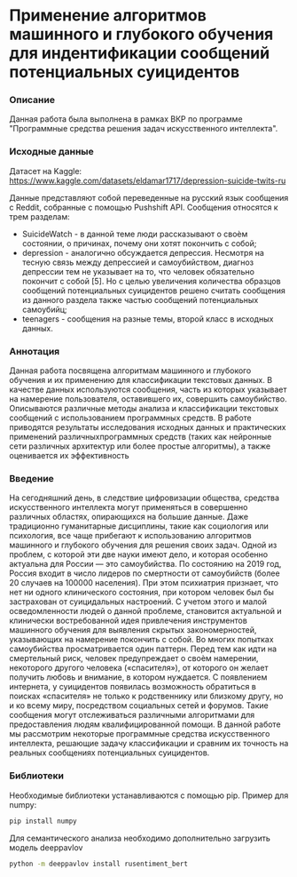 # Применение алгоритмов машинного и глубокого обучения для индентификации сообщений потенциальных суицидентов
### Описание
Данная работа была выполнена в рамках ВКР по программе "Программные средства решения задач искусственного интеллекта". 
### Исходные данные
Датасет на Kaggle: https://www.kaggle.com/datasets/eldamar1717/depression-suicide-twits-ru

Данные представляют собой переведенные на русский язык сообщения с
Reddit, собранные с помощью Pushshift API. Сообщения относятся к трем
разделам:
- SuicideWatch - в данной теме люди рассказывают о своѐм состоянии,
о причинах, почему они хотят покончить с собой;
- depression - аналогично обсуждается депрессия. Несмотря на тесную
связь между депрессией и самоубийством, диагноз депрессии тем не
указывает на то, что человек обязательно покончит с собой [5]. Но с
целью увеличения количества образцов сообщений потенциальных
суицидентов решено считать сообщения из данного раздела также
частью сообщений потенциальных самоубийц;
- teenagers - сообщения на разные темы, второй класс в исходных
данных.

### Аннотация
Данная работа посвящена алгоритмам машинного и глубокого обучения и их применению для классификации текстовых данных. В качестве данных используются сообщения, часть из которых указывает на намерение пользователя, оставившего их, совершить самоубийство. Описываются
различные методы анализа и классификации текстовых сообщений с использованием программных средств. В работе приводятся результаты исследования исходных данных и практических применений различныхпрограммных средств (таких как нейронные сети различных архитектур или
более простые алгоритмы), а также оценивается их эффективность

### Введение
На сегодняшний день, в следствие цифровизации общества, средства искусственного интеллекта могут применяться в совершенно различных областях, опирающихся на большие данные. Даже традиционно гуманитарные дисциплины, такие как социология или психология, все чаще прибегают к
использованию алгоритмов машинного и глубокого обучения для решения
своих задач.
Одной из проблем, с которой эти две науки имеют дело, и которая особенно актуальна для России — это самоубийства. По состоянию на 2019 год, Россия входит в число лидеров по смертности от самоубийств (более 20 случаев на 100000 населения). При этом психиатрия признает, что нет ни одного клинического состояния, при котором человек был бы застрахован от суицидальных настроений.
С учетом этого и малой осведомленности людей о данной проблеме, становится актуальной и клинически востребованной идея привлечения инструментов машинного обучения для выявления скрытых
закономерностей, указывающих на намерение покончить с собой.
Во многих попытках самоубийства просматривается один паттерн. Перед тем как идти на смертельный риск, человек предупреждает о своѐм намерении, некоторого другого человека («спасителя»), от которого он желает получить любовь и внимание, в котором нуждается. С появлением интернета, у суицидентов появилась возможность обратиться в поисках «спасителя» не только к родственнику или близкому другу, но и ко всему миру, посредством социальных сетей и форумов. Такие сообщения могут отслеживаться различными алгоритмами для предоставления людям квалифицированной
помощи.
В данной работе мы рассмотрим некоторые программные средства искусственного интеллекта, решающие задачу классификации и сравним их точность на реальных сообщениях потенциальных суицидентов.

### Библиотеки

Необходимые библиотеки устанавливаются с помощью pip.
Пример для numpy:
```sh
pip install numpy
```
Для семантического анализа необходимо дополнительно загрузить модель deeppavlov

```sh
python -m deeppavlov install rusentiment_bert
```




